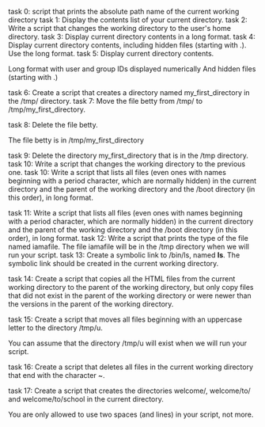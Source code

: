 task 0: script that prints the absolute path name of the current working directory
task 1: Display the contents list of your current directory.
task 2: Write a script that changes the working directory to the user's home directory.
task 3: Display current directory contents in a long format.
task 4: Display current directory contents, including hidden files (starting with .). Use the long format.
task 5: Display current directory contents.

Long format
with user and group IDs displayed numerically
And hidden files (starting with .)

task 6: Create a script that creates a directory named my_first_directory in the /tmp/ directory.
task 7: Move the file betty from /tmp/ to /tmp/my_first_directory.

task 8: Delete the file betty.

The file betty is in /tmp/my_first_directory

task 9: Delete the directory my_first_directory that is in the /tmp directory.
task 10: Write a script that changes the working directory to the previous one.
task 10: Write a script that lists all files (even ones with names beginning with a period character, which are normally hidden) in the current directory and the parent of the working directory and the /boot directory (in this order), in long format.

task 11: Write a script that lists all files (even ones with names beginning with a period character, which are normally hidden) in the current directory and the parent of the working directory and the /boot directory (in this order), in long format.
task 12: Write a script that prints the type of the file named iamafile. The file iamafile will be in the /tmp directory when we will run your script.
task 13: Create a symbolic link to /bin/ls, named __ls__. The symbolic link should be created in the current working directory.

task 14: Create a script that copies all the HTML files from the current working directory to the parent of the working directory, but only copy files that did not exist in the parent of the working directory or were newer than the versions in the parent of the working directory.

task 15: Create a script that moves all files beginning with an uppercase letter to the directory /tmp/u.

You can assume that the directory /tmp/u will exist when we will run your script.

task 16: Create a script that deletes all files in the current working directory that end with the character ~.

task 17: Create a script that creates the directories welcome/, welcome/to/ and welcome/to/school in the current directory.

You are only allowed to use two spaces (and lines) in your script, not more.
